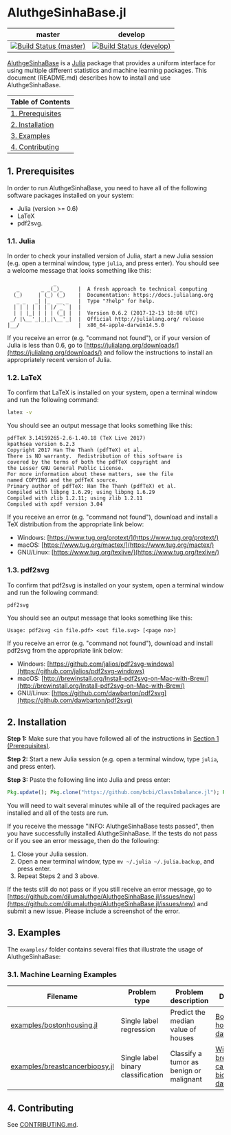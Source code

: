 # AluthgeSinhaBase.jl

<table>
    <thead>
        <tr>
            <th>master</th>
            <th>develop</th>
        </tr>
    </thead>
    <tbody>
        <tr>
            <td><a href="https://travis-ci.com/dilumaluthge/AluthgeSinhaBase.jl/branches"><img alt="Build Status (master)" title="Build Status (master)" src="https://travis-ci.com/dilumaluthge/AluthgeSinhaBase.jl.svg?token=dMqeEKHqcnWSXz982pdf&branch=master"></a></td>
            <td><a href="https://travis-ci.com/dilumaluthge/AluthgeSinhaBase.jl/branches"><img alt="Build Status (develop)" title="Build Status (develop)" src="https://travis-ci.com/dilumaluthge/AluthgeSinhaBase.jl.svg?token=dMqeEKHqcnWSXz982pdf&branch=develop"></a></td>
        </tr>
    </tbody>
</table>

[AluthgeSinhaBase](https://github.com/dilumaluthge/AluthgeSinhaBase.jl) is a [Julia](https://julialang.org/) package that provides a uniform interface for using multiple different statistics and machine learning packages. This document (README.md) describes how to install and use AluthgeSinhaBase.

<table>
    <thead>
        <tr>
            <th>Table of Contents</th>
        </tr>
    </thead>
    <tbody>
        <tr>
            <td align="left"><a href="#1-prerequisites">1. Prerequisites</a></td>
        </tr>
        <tr>
            <td align="left"><a href="#2-installation">2. Installation</a></td>
        </tr>
        <tr>
            <td align="left"><a href="#3-examples">3. Examples</a></td>
        </tr>
        <tr>
            <td align="left"><a href="#4-contributing">4. Contributing</a></td>
        </tr>
    </tbody>
</table>

## 1. Prerequisites

In order to run AluthgeSinhaBase, you need to have all of the following software packages installed on your system:
* Julia (version >= 0.6)
* LaTeX
* pdf2svg.

### 1.1. Julia

In order to check your installed version of Julia, start a new Julia session (e.g. open a terminal window, type ```julia```, and press enter). You should see a welcome message that looks something like this:
```
               _
   _       _ _(_)_     |  A fresh approach to technical computing
  (_)     | (_) (_)    |  Documentation: https://docs.julialang.org
   _ _   _| |_  __ _   |  Type "?help" for help.
  | | | | | | |/ _` |  |
  | | |_| | | | (_| |  |  Version 0.6.2 (2017-12-13 18:08 UTC)
 _/ |\__'_|_|_|\__'_|  |  Official http://julialang.org/ release
|__/                   |  x86_64-apple-darwin14.5.0
```
If you receive an error (e.g. "command not found"), or if your version of Julia is less than 0.6, go to [https://julialang.org/downloads/](https://julialang.org/downloads/) and follow the instructions to install an appropriately recent version of Julia.

### 1.2. LaTeX

To confirm that LaTeX is installed on your system, open a terminal window and run the following command:
```bash
latex -v
```

You should see an output message that looks something like this:
```
pdfTeX 3.14159265-2.6-1.40.18 (TeX Live 2017)
kpathsea version 6.2.3
Copyright 2017 Han The Thanh (pdfTeX) et al.
There is NO warranty.  Redistribution of this software is
covered by the terms of both the pdfTeX copyright and
the Lesser GNU General Public License.
For more information about these matters, see the file
named COPYING and the pdfTeX source.
Primary author of pdfTeX: Han The Thanh (pdfTeX) et al.
Compiled with libpng 1.6.29; using libpng 1.6.29
Compiled with zlib 1.2.11; using zlib 1.2.11
Compiled with xpdf version 3.04
```
If you receive an error (e.g. "command not found"), download and install a TeX distribution from the appropriate link below:
* Windows: [https://www.tug.org/protext/](https://www.tug.org/protext/)
* macOS: [https://www.tug.org/mactex/](https://www.tug.org/mactex/)
* GNU/Linux: [https://www.tug.org/texlive/](https://www.tug.org/texlive/)

### 1.3. pdf2svg

To confirm that pdf2svg is installed on your system, open a terminal window and run the following command:
```bash
pdf2svg
```

You should see an output message that looks something like this:
```
Usage: pdf2svg <in file.pdf> <out file.svg> [<page no>]
```
If you receive an error (e.g. "command not found"), download and install pdf2svg from the appropriate link below:
* Windows: [https://github.com/jalios/pdf2svg-windows](https://github.com/jalios/pdf2svg-windows)
* macOS: [http://brewinstall.org/Install-pdf2svg-on-Mac-with-Brew/](http://brewinstall.org/Install-pdf2svg-on-Mac-with-Brew/)
* GNU/Linux: [https://github.com/dawbarton/pdf2svg](https://github.com/dawbarton/pdf2svg)

## 2. Installation

**Step 1:** Make sure that you have followed all of the instructions in [Section 1 (Prerequisites)](#1-prerequisites).

**Step 2:** Start a new Julia session (e.g. open a terminal window, type ```julia```, and press enter).

**Step 3:** Paste the following line into Julia and press enter:
```julia
Pkg.update(); Pkg.clone("https://github.com/bcbi/ClassImbalance.jl"); Pkg.clone("git@github.com:dilumaluthge/AluthgeSinhaBase.jl.git"); Pkg.test("AluthgeSinhaBase");
```

You will need to wait several minutes while all of the required packages are installed and all of the tests are run.

If you receive the message "INFO: AluthgeSinhaBase tests passed", then you have successfully installed AluthgeSinhaBase. If the tests do not pass or if you see an error message, then do the following:
1. Close your Julia session.
2. Open a new terminal window, type ```mv ~/.julia ~/.julia.backup```, and press enter.
3. Repeat Steps 2 and 3 above.

If the tests still do not pass or if you still receive an error message, go to [https://github.com/dilumaluthge/AluthgeSinhaBase.jl/issues/new](https://github.com/dilumaluthge/AluthgeSinhaBase.jl/issues/new) and submit a new issue. Please include a screenshot of the error.

## 3. Examples
The `examples/` folder contains several files that illustrate the usage of AluthgeSinhaBase:

### 3.1. Machine Learning Examples

<table>
    <thead>
        <tr>
            <th>Filename</th>
            <th>Problem type</th>
            <th>Problem description</th>
            <th>Dataset</th>
        </tr>
    </thead>
    <tbody>
        <tr>
            <td align="left"><a href="examples/bostonhousing.jl">examples/bostonhousing.jl</a></td>
            <td align="left">Single label regression</td>
            <td align="left">Predict the median value of houses</td>
            <td align="left"><a href="https://github.com/johnmyleswhite/RDatasets.jl/blob/master/doc/MASS/rst/Boston.rst">Boston housing dataset</a></td>
        </tr>
        <tr>
            <td align="left"><a href="examples/breastcancerbiopsy.jl">examples/breastcancerbiopsy.jl</a></td>
            <td align="left">Single label binary classification</td>
            <td align="left">Classify a tumor as benign or malignant</td>
            <td align="left"><a href="https://github.com/johnmyleswhite/RDatasets.jl/blob/master/doc/MASS/rst/biopsy.rst">Wisconsin breast cancer biopsy dataset</a></td>
        </tr>
    <tbody>
</table>

## 4. Contributing

See [CONTRIBUTING.md](CONTRIBUTING.md).

